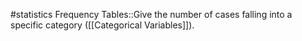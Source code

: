 #statistics 
Frequency Tables::Give the number of cases falling into a specific category ([[Categorical Variables]]).